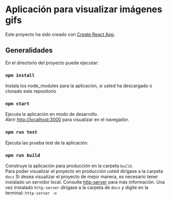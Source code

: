 # Aplicación para visualizar imágenes gifs

Este proyecto ha sido creado con [Create React App](https://github.com/facebook/create-react-app).

## Generalidades
En el directorio del proyecto puede ejecutar:

### `npm install`
Instala los node_modules para la aplicación, si usted ha descargado o clonado este repositorio

### `npm start`
Ejecuta la aplicación en modo de desarrollo.\
Abrir [http://localhost:3000](http://localhost:3000) para visualizar en el navegador.

### `npm run test`
Ejecuta las prueba test de la aplicación.

### `npm run build`
Construye la aplicación para producción en la carpeta `build`.\
Para poder visualizar el proyecto en producción usted dirigase a la carpeta `docs`
Si desea visualizar el proyecto de mejor manera, es necesario tener instalado un servidor local.
Consulte [http-server](https://www.npmjs.com/package/http-server) para más información.
Una vez instalado `http-server` dirigase a la carpeta de `docs` y digite en la terminal: `http-server -o`
